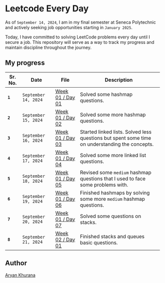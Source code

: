 # Leetcode Every Day

As of `September 14, 2024`, I am in my final semester at Seneca Polytechnic and actively seeking job opportunities starting in `January 2025`.

Today, I have committed to solving LeetCode problems every day until I secure a job. This repository will serve as a way to track my progress and maintain discipline throughout the journey.

## My progress

| Sr. No. | Date                 | File                                    | Description                                                                                    |
| ------- | -------------------- | --------------------------------------- | ---------------------------------------------------------------------------------------------- |
| **`1`** | `September 14, 2024` | [Week 01 / Day 01](./Week-001/Day01.py) | Solved some hashmap questions.                                                                 |
| **`2`** | `September 15, 2024` | [Week 01 / Day 02](./Week-001/Day02.py) | Solved some more hashmap questions.                                                            |
| **`3`** | `September 16, 2024` | [Week 01 / Day 03](./Week-001/Day03.py) | Started linked lists. Solved less questions but spent some time on understanding the concepts. |
| **`4`** | `September 17, 2024` | [Week 01 / Day 04](./Week-001/Day04.py) | Solved some more linked list questions.                                                        |
| **`5`** | `September 18, 2024` | [Week 01 / Day 05](./Week-001/Day05.py) | Revised some `medium` hashmap questions that I used to face some problems with.                |
| **`6`** | `September 19, 2024` | [Week 01 / Day 06](./Week-001/Day06.py) | Finished hashmaps by solving some more `medium` hashmap questions.                             |
| **`7`** | `September 20, 2024` | [Week 01 / Day 07](./Week-001/Day07.py) | Solved some questions on stacks.                                                               |
| **`8`** | `September 21, 2024` | [Week 02 / Day 01](./Week-002/Day01.py) | Finished stacks and queues basic questions.                                                    |

## Author

[Aryan Khurana](https://www.github.com/AryanK1511)
